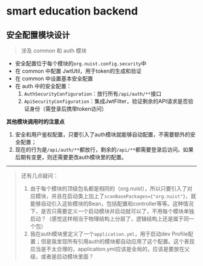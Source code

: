 # smart education backend

## 安全配置模块设计
> 涉及 common 和 auth 模块

- 安全配置位于每个模块的`org.nuist.config.security`中
- 在 common 中配置 JwtUtil，用于token的生成和验证
- 在 common 中设置基本安全配置
- 在 auth 中的安全配置：
  1. `AuthSecurityConfiguration`：放行所有`/api/auth/**`接口
  2. `ApiSecurityConfiguration`：集成JwtFilter，验证剩余的API请求是否验证身份（需登录后携带token访问）

**其他模块调用时的注意点**
1. 安全和用户鉴权配置，只要引入了auth模块就能够自动配置，不需要额外的安全配置；
2. 现在的行为是`/api/auth/**`都放行，剩余的`/api/**`都需要登录后访问。如果后期有变更，则还需要更改auth模块里的配置。


---
> 还有几点疑问：
> 1. 由于每个模块的顶级包名都是相同的（org.nuist），所以只要引入了对应模块，并且在启动类上加上了`scanBasePackages={"org.nuist"}`，就能够自动引入这些模块的Bean，包括配置和controller等等。这种情况下，是否只需要定义一个启动模块并启动就可以了，不用每个模块单独启动？（感觉这样相当于物理结构上分层了，逻辑结构上还是属于同一个包）
> 2. 我在auth模块里定义了一个`application.yml`，用于启动dev Profile配置；但是我发现所有引用auth的模块都自动应用了这个配置。这个表现应当是不太合理的，application.yml应该是全局的，应该是要放在父级，或者是启动模块里面？
